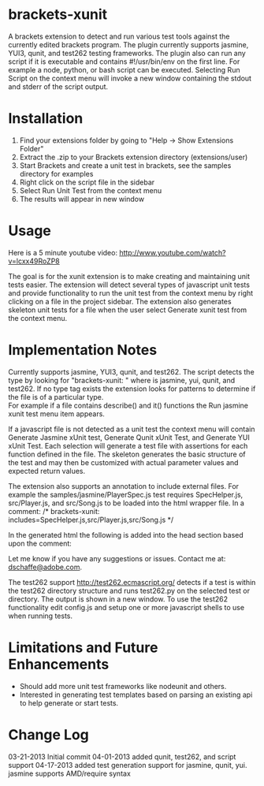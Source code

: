 brackets-xunit
===========

A brackets extension to detect and run various test tools against the currently edited brackets program.  The plugin
currently supports jasmine, YUI3, qunit, and test262 testing frameworks.  The plugin also can run any script if it is executable
and contains #!/usr/bin/env on the first line.  For example a node, python, or bash script can be executed.  Selecting Run
Script on the context menu will invoke a new window containing the stdout and stderr of the script output.

Installation
===========

1. Find your extensions folder by going to "Help -> Show Extensions Folder"
2. Extract the .zip to your Brackets extension directory (extensions/user)
3. Start Brackets and create a unit test in brackets, see the samples directory for examples
4. Right click on the script file in the sidebar
5. Select Run Unit Test from the context menu
6. The results will appear in new window

Usage
=====

Here is a 5 minute youtube video: http://www.youtube.com/watch?v=lcxx49RoZP8

The goal is for the xunit extension is to make creating and maintaining unit tests easier.   The extension will detect several types of javascript
unit tests and provide functionality to run the unit test from the context menu by right clicking on a file in the project sidebar.  The extension
also generates skeleton unit tests for a file when the user select Generate xunit test from the context menu.

Implementation Notes
============

Currently supports jasmine, YUI3, qunit, and test262.  The script detects the type by looking for "brackets-xunit: <type>" where <type> is 
jasmine, yui, qunit, and test262.  If no type tag exists the extension looks for patterns to determine if the file is of a particular type.  
For example if a file contains describe() and it() functions the Run jasmine xunit test menu item appears.  

If a javascript file is not detected as a unit test the context menu will contain Generate Jasmine xUnit test, Generate Qunit xUnit Test, and
Generate YUI xUnit Test.  Each selection will generate a test file with assertions for each function defined in the file.  The skeleton generates
the basic structure of the test and may then be customized with actual parameter values and expected return values.

The extension also supports an annotation to include external files.  For example the samples/jasmine/PlayerSpec.js test requires SpecHelper.js,
src/Player.js, and src/Song.js to be loaded into the html wrapper file.  In a comment:
    /* brackets-xunit: includes=SpecHelper.js,src/Player.js,src/Song.js */

In the generated html the following is added into the head section based upon the comment:
    <script src="samples/jasmine/SpecHelper.js"></script>
    <script src="samples/jasmine/src/Player.js"></script>
    <script src="samples/jasmine/src/Song.js"></script>

Let me know if you have any suggestions or issues.  Contact me at: dschaffe@adobe.com.

The test262 support http://test262.ecmascript.org/ detects if a test is within the test262 directory structure and runs test262.py on the
selected test or directory.  The output is shown in a new window.  To use the test262 functionality edit config.js and setup one or more
javascript shells to use when running tests.

Limitations and Future Enhancements
============

* Should add more unit test frameworks like nodeunit and others.
* Interested in generating test templates based on parsing an existing api to help generate or start tests.

Change Log
=========

03-21-2013 Initial commit
04-01-2013 added qunit, test262, and script support
04-17-2013 added test generation support for jasmine, qunit, yui.  jasmine supports AMD/require syntax
